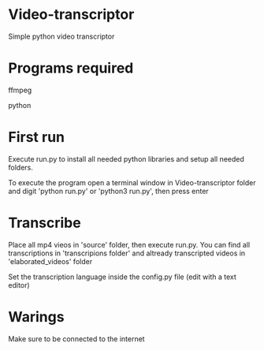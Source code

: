 # Video-transcriptor
Simple python video transcriptor

# Programs required

ffmpeg

python


# First run
Execute run.py to install all needed python libraries and setup all needed folders.

To execute the program open a terminal window in Video-transcriptor folder and digit 'python run.py' or 'python3 run.py', then press enter

# Transcribe
Place all mp4 vieos in 'source' folder, then execute run.py. You can find all transcriptions in 'transcripions folder' and altready transcripted videos in 'elaborated_videos' folder

Set the transcription language inside the config.py file (edit with a text editor)

# Warings
Make sure to be connected to the internet
